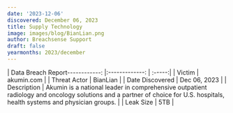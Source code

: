 ```yaml
---
date: '2023-12-06'
discovered: December 06, 2023
title: Supply Technology
image: images/blog/BianLian.png
author: Breachsense Support
draft: false
yearmonths: 2023/december
---
```


| Data Breach Report------------:     |:-------------:    | :-----:|
| Victim      | akumin.com      | 
| Threat Actor      | BianLian      | 
| Date Discovered      | Dec 06, 2023      | 
| Description      | Akumin is a national leader in comprehensive outpatient radiology and oncology solutions and a partner of choice for U.S. hospitals, health systems and physician groups.      | 
| Leak Size      | 5TB      | 

